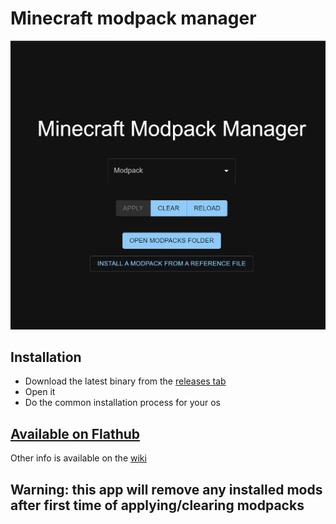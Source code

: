 # Minecraft modpack manager

![](https://github.com/mrquantumoff/MinecraftModpackManager/raw/master/Screenshot.png)

## Installation 
* Download the latest binary from the [releases tab](https://github.com/mrquantumoff/MinecraftModpackManager/releases/latest)
* Open it
* Do the common installation process for your os


## [Available on Flathub](https://flathub.org/apps/details/io.github.mrquantumoff.mcmodpackmanager)

Other info is available on the [wiki](https://github.com/mrquantumoff/MinecraftModpackManager/wiki)

## Warning: this app will remove any installed mods after first time of applying/clearing modpacks

